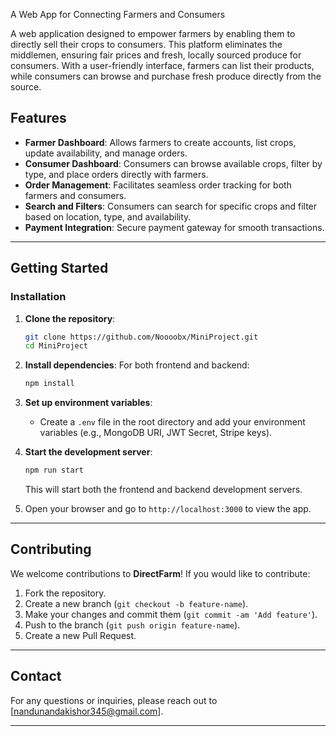 A Web App for Connecting Farmers and Consumers

A web application designed to empower farmers by enabling them to directly sell their crops to consumers. This platform eliminates the middlemen, ensuring fair prices and fresh, locally sourced produce for consumers. With a user-friendly interface, farmers can list their products, while consumers can browse and purchase fresh produce directly from the source.

## Features

- **Farmer Dashboard**: Allows farmers to create accounts, list crops, update availability, and manage orders.
- **Consumer Dashboard**: Consumers can browse available crops, filter by type, and place orders directly with farmers.
- **Order Management**: Facilitates seamless order tracking for both farmers and consumers.
- **Search and Filters**: Consumers can search for specific crops and filter based on location, type, and availability.
- **Payment Integration**: Secure payment gateway for smooth transactions.

---

## Getting Started

### Installation

1. **Clone the repository**:
   ```bash
   git clone https://github.com/Noooobx/MiniProject.git
   cd MiniProject

   ```

2. **Install dependencies**:
   For both frontend and backend:
   ```bash
   npm install
   ```

3. **Set up environment variables**:
   - Create a `.env` file in the root directory and add your environment variables (e.g., MongoDB URI, JWT Secret, Stripe keys).

4. **Start the development server**:
   ```bash
   npm run start
   ```
   This will start both the frontend and backend development servers.

5. Open your browser and go to `http://localhost:3000` to view the app.


---

## Contributing

We welcome contributions to **DirectFarm**! If you would like to contribute:

1. Fork the repository.
2. Create a new branch (`git checkout -b feature-name`).
3. Make your changes and commit them (`git commit -am 'Add feature'`).
4. Push to the branch (`git push origin feature-name`).
5. Create a new Pull Request.

---

## Contact

For any questions or inquiries, please reach out to [nandunandakishor345@gmail.com].

---
